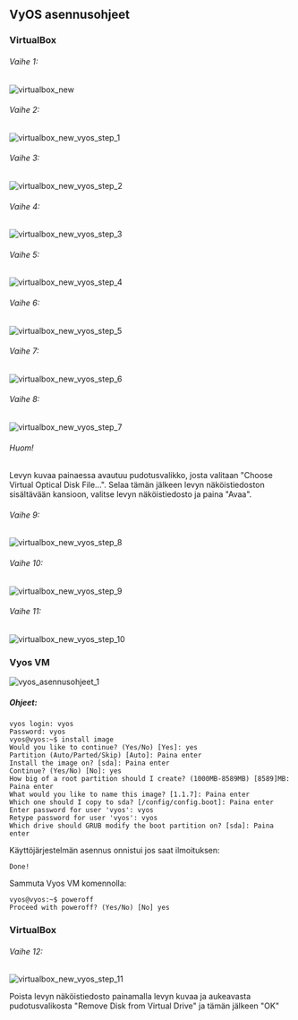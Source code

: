 ## VyOS asennusohjeet

### VirtualBox

###### Vaihe 1:

![virtualbox_new](https://user-images.githubusercontent.com/16650292/32906076-89fef3c0-cb04-11e7-9e1c-c0cce28cad3c.PNG)

###### Vaihe 2:

![virtualbox_new_vyos_step_1](https://user-images.githubusercontent.com/16650292/32906175-cdbd408a-cb04-11e7-92c4-ee9b0bbe3808.png)

###### Vaihe 3:

![virtualbox_new_vyos_step_2](https://user-images.githubusercontent.com/16650292/32906184-d320fb66-cb04-11e7-8504-823305847c87.png)

###### Vaihe 4:

![virtualbox_new_vyos_step_3](https://user-images.githubusercontent.com/16650292/32906185-d33d818c-cb04-11e7-8093-c966efaddbd5.png)

###### Vaihe 5:

![virtualbox_new_vyos_step_4](https://user-images.githubusercontent.com/16650292/32906187-d35b69ea-cb04-11e7-82a1-000ecc6468f0.png)

###### Vaihe 6:

![virtualbox_new_vyos_step_5](https://user-images.githubusercontent.com/16650292/32906188-d3782742-cb04-11e7-82cc-4b919464399d.png)

###### Vaihe 7:

![virtualbox_new_vyos_step_6](https://user-images.githubusercontent.com/16650292/32906190-d3b83df0-cb04-11e7-8f06-a69009fc7b0c.png)

###### Vaihe 8:

![virtualbox_new_vyos_step_7](https://user-images.githubusercontent.com/16650292/32906192-d3d8307e-cb04-11e7-8009-2133fa870715.png)

###### Huom!
Levyn kuvaa painaessa avautuu pudotusvalikko, josta valitaan "Choose Virtual Optical Disk File...". Selaa tämän jälkeen levyn näköistiedoston sisältävään kansioon, valitse levyn näköistiedosto ja paina "Avaa".

###### Vaihe 9:

![virtualbox_new_vyos_step_8](https://user-images.githubusercontent.com/16650292/32906275-18315f5c-cb05-11e7-8c17-14e4b9b7a9fa.png)

###### Vaihe 10:

![virtualbox_new_vyos_step_9](https://user-images.githubusercontent.com/16650292/32906276-184d82b8-cb05-11e7-9610-ea1b51c5284f.png)

###### Vaihe 11:

![virtualbox_new_vyos_step_10](https://user-images.githubusercontent.com/16650292/32906277-186a4ec0-cb05-11e7-9bfd-be6a0a857c7a.png)


### Vyos VM

![vyos_asennusohjeet_1](https://user-images.githubusercontent.com/16650292/32906861-ecfc2536-cb06-11e7-9291-425bdae7d3f4.png)

##### Ohjeet:

```
vyos login: vyos
Password: vyos
vyos@vyos:~$ install image
Would you like to continue? (Yes/No) [Yes]: yes
Partition (Auto/Parted/Skip) [Auto]: Paina enter
Install the image on? [sda]: Paina enter
Continue? (Yes/No) [No]: yes
How big of a root partition should I create? (1000MB-8589MB) [8589]MB: Paina enter
What would you like to name this image? [1.1.7]: Paina enter
Which one should I copy to sda? [/config/config.boot]: Paina enter
Enter password for user 'vyos': vyos
Retype password for user 'vyos': vyos
Which drive should GRUB modify the boot partition on? [sda]: Paina enter
```
Käyttöjärjestelmän asennus onnistui jos saat ilmoituksen:

```
Done!
```

Sammuta Vyos VM komennolla:

```
vyos@vyos:~$ poweroff
Proceed with poweroff? (Yes/No) [No] yes
```

### VirtualBox

###### Vaihe 12:

![virtualbox_new_vyos_step_11](https://user-images.githubusercontent.com/16650292/32908371-033ecc9a-cb0c-11e7-8b32-b2b59685f3a7.png)

Poista levyn näköistiedosto painamalla levyn kuvaa ja aukeavasta pudotusvalikosta "Remove Disk from Virtual Drive" ja tämän jälkeen "OK"




